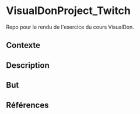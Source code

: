 # VisualDonProject_Twitch
Repo pour le rendu de l'exercice du cours VisualDon. 

## Contexte 
## Description
## But 
## Références 
